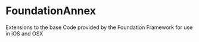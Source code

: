 # FoundationAnnex
Extensions to the base Code provided by the Foundation Framework for use in iOS and OSX
